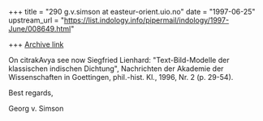 +++
title = "290 g.v.simson at easteur-orient.uio.no"
date = "1997-06-25"
upstream_url = "https://list.indology.info/pipermail/indology/1997-June/008649.html"

+++
[Archive link](https://list.indology.info/pipermail/indology/1997-June/008649.html)

On citrakAvya see now Siegfried Lienhard: "Text-Bild-Modelle der
klassischen indischen Dichtung", Nachrichten der Akademie der
Wissenschaften in Goettingen, phil.-hist. Kl., 1996, Nr. 2 (p. 29-54).

Best regards,

Georg v. Simson






